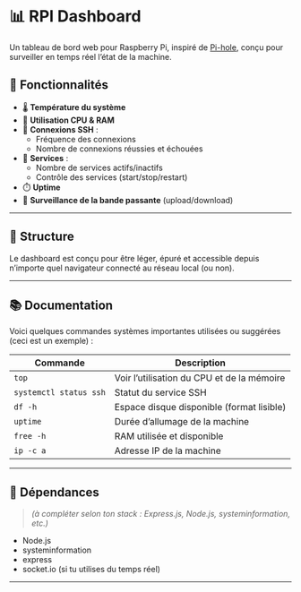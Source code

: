 # 📊 RPI Dashboard

Un tableau de bord web pour Raspberry Pi, inspiré de [Pi-hole](https://pi-hole.net/), conçu pour surveiller en temps réel l’état de la machine.

## 🚀 Fonctionnalités

- 🌡️ **Température du système**
- 🧠 **Utilisation CPU & RAM**
- 🔐 **Connexions SSH** :
  - Fréquence des connexions
  - Nombre de connexions réussies et échouées
- 🧩 **Services** :
  - Nombre de services actifs/inactifs
  - Contrôle des services (start/stop/restart)
- ⏱️ **Uptime** 
- 📶 **Surveillance de la bande passante** (upload/download)

---

## 📂 Structure

Le dashboard est conçu pour être léger, épuré et accessible depuis n’importe quel navigateur connecté au réseau local (ou non).

---

## 📚 Documentation

Voici quelques commandes systèmes importantes utilisées ou suggérées (ceci est un exemple) :

| Commande                          | Description                                      |
|----------------------------------|--------------------------------------------------|
| `top`                            | Voir l’utilisation du CPU et de la mémoire      |
| `systemctl status ssh`           | Statut du service SSH                           |
| `df -h`                           | Espace disque disponible (format lisible)       |
| `uptime`                         | Durée d’allumage de la machine                  |
| `free -h`                        | RAM utilisée et disponible                      |
| `ip -c a`                        | Adresse IP de la machine                        |

---

## 🔧 Dépendances

> *(à compléter selon ton stack : Express.js, Node.js, systeminformation, etc.)*

- Node.js
- systeminformation
- express
- socket.io (si tu utilises du temps réel)

---
